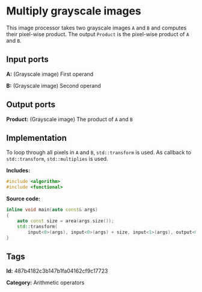 # Multiply grayscale images

This image processor takes two grayscale images `A` and `B` and computes their pixel-wise product. The output `Product` is the pixel-wise product of `A` and `B`.

## Input ports

__A:__ (Grayscale image) First operand

__B:__ (Grayscale image) Second operand

## Output ports

__Product:__ (Grayscale image) The product of `A` and `B`

## Implementation

To loop through all pixels in `A` and `B`, `std::transform` is used. As callback to `std::transform`, `std::multiplies` is used.

__Includes:__ 

```c++
#include <algorithm>
#include <functional>
```

__Source code:__ 

```c++
inline void main(auto const& args)
{
	auto const size = area(args.size());
	std::transform(
	    input<0>(args), input<0>(args) + size, input<1>(args), output<0>(args), std::multiplies{});
}
```

## Tags

__Id:__ 487b4182c3b147b1fa04162cf9c17723

__Category:__ Arithmetic operators